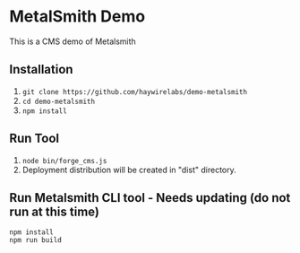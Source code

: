 MetalSmith Demo
===============

This is a CMS demo of Metalsmith

Installation
------------

1. ```git clone https://github.com/haywirelabs/demo-metalsmith```
2. ```cd demo-metalsmith```
3. ```npm install```

Run Tool
--------

1. ```node bin/forge_cms.js```
2. Deployment distribution will be created in "dist" directory.

Run Metalsmith CLI tool - Needs updating (do not run at this time)
---------------

```
npm install
npm run build
```
